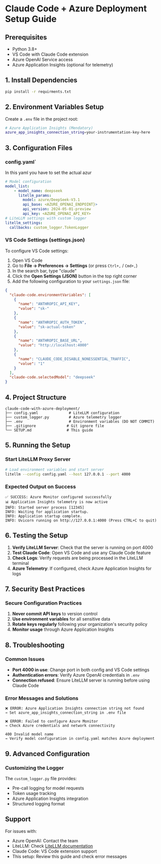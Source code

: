 # Claude Code + Azure Deployment Setup Guide

## Prerequisites

- Python 3.8+
- VS Code with Claude Code extension
- Azure OpenAI Service access
- Azure Application Insights (optional for telemetry)

## 1. Install Dependencies

```bash
pip install -r requirments.txt
```


## 2. Environment Variables Setup

Create a `.env` file in the project root:

```bash
# Azure Application Insights (Mendatory)
azure_app_insights_connection_string=your-instrumentation-key-here

```

## 3. Configuration Files

### config.yaml`

In this yaml you have to set the actual azur

```yaml
# Model configuration
model_list:
    - model_name: deepseek
      litellm_params:
        model: azure/DeepSeek-V3.1
        api_base: <AZURE_OPENAI_ENDPOINT}>
        api_version: 2024-05-01-preview
        api_key: <AZURE_OPENAI_API_KEY>
# LiteLLM settings with custom logger
litellm_settings:
  callbacks: custom_logger.TokenLogger
```

### VS Code Settings (settings.json)

To configure VS Code settings:

1. Open VS Code
2. Go to **File → Preferences → Settings** (or press `Ctrl+,` / `Cmd+,`)
3. In the search bar, type "claude"
4. Click the **Open Settings (JSON)** button in the top right corner
5. Add the following configuration to your `settings.json` file:

```json
{
  "claude-code.environmentVariables": [
    {
      "name": "ANTHROPIC_API_KEY",
      "value": "sk-"
    },
    {
      "name": "ANTHROPIC_AUTH_TOKEN",
      "value": "sk-actual-token"
    },
    {
      "name": "ANTHROPIC_BASE_URL",
      "value": "http://localhost:4000"
    },
    {
      "name": "CLAUDE_CODE_DISABLE_NONESSENTIAL_TRAFFIC",
      "value": "1"
    }
  ],
  "claude-code.selectedModel": "deepseek"
}
```


## 4. Project Structure

```
claude-code-with-azure-deployment/
├── config.yaml              # LiteLLM configuration
├── custom_logger.py         # Azure telemetry logger
├── .env                     # Environment variables (DO NOT COMMIT)
├── .gitignore              # Git ignore file
└── SETUP.md                # This guide
```

## 5. Running the Setup

### Start LiteLLM Proxy Server

```bash
# Load environment variables and start server
litellm --config config.yaml --host 127.0.0.1 --port 4000
```

### Expected Output on Success

```
✅ SUCCESS: Azure Monitor configured successfully
📊 Application Insights telemetry is now active
INFO: Started server process [12345]
INFO: Waiting for application startup.
INFO: Application startup complete.
INFO: Uvicorn running on http://127.0.0.1:4000 (Press CTRL+C to quit)
```

## 6. Testing the Setup

1. **Verify LiteLLM Server**: Check that the server is running on port 4000
2. **Test Claude Code**: Open VS Code and use any Claude Code feature
3. **Check Logs**: Verify requests are being processed in the LiteLLM terminal
4. **Azure Telemetry**: If configured, check Azure Application Insights for logs

## 7. Security Best Practices

### Secure Configuration Practices

1. **Never commit API keys** to version control
2. **Use environment variables** for all sensitive data
3. **Rotate keys regularly** following your organization's security policy
4. **Monitor usage** through Azure Application Insights

## 8. Troubleshooting

### Common Issues

- **Port 4000 in use**: Change port in both config and VS Code settings
- **Authentication errors**: Verify Azure OpenAI credentials in `.env`
- **Connection refused**: Ensure LiteLLM server is running before using Claude Code

### Error Messages and Solutions

```
❌ ERROR: Azure Application Insights connection string not found
→ Set azure_app_insights_connection_string in .env file

❌ ERROR: Failed to configure Azure Monitor
→ Check Azure credentials and network connectivity

400 Invalid model name
→ Verify model configuration in config.yaml matches Azure deployment
```

## 9. Advanced Configuration

### Customizing the Logger

The `custom_logger.py` file provides:
- Pre-call logging for model requests
- Token usage tracking
- Azure Application Insights integration
- Structured logging format


## Support

For issues with:
- Azure OpenAI: Contact the team
- LiteLLM: Check [LiteLLM documentation](https://docs.litellm.ai/)
- Claude Code: VS Code extension support
- This setup: Review this guide and check error messages
